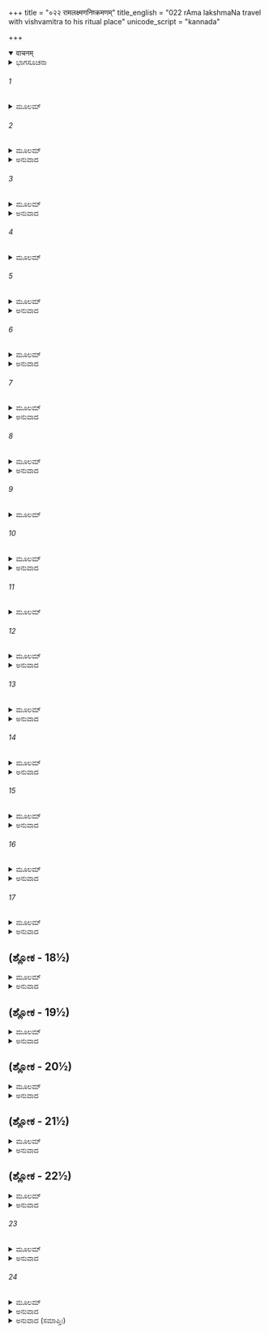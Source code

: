 +++
title = "०२२ रामलक्ष्मणनिष्क्रमणम्"
title_english = "022 rAma lakshmaNa travel with vishvamitra to his ritual place"
unicode_script = "kannada"

+++
<details open><summary>वाचनम्</summary>

<div class="audioEmbed"  caption="श्रीराम-हरिसीताराममूर्ति-घनपाठिभ्यां वचनम्" src="https://archive.org/download/Ramayana-recitation-Sriram-harisItArAmamUrti-Ghanapaati-v2/Kanda_1/Kanda_1_BK-022-Rama_Lakshmana_YorniShrakamanam.mp3"></div>
</details>



<details><summary>ಭಾಗಸೂಚನಾ</summary>

ದಶರಥನು ರಾಮ - ಲಕ್ಷ್ಮಣರನ್ನು ವಿಶ್ವಾಮಿತ್ರರೊಂದಿಗೆ ಬೀಳ್ಕೊಟ್ಟಿದ್ದು, ಮಾರ್ಗದಲ್ಲಿ ರಾಮನಿಗೆ ಬಲಾ-ಅತಿಬಲಾ ಎಂಬ ವಿದ್ಯೆಗಳ ಉಪದೇಶ
</details>

###### 1


<details><summary>ಮೂಲಮ್</summary>

ತಥಾ ವಸಿಷ್ಠೇ ಬ್ರುವತಿ ರಾಜಾ ದಶರಥಃ ಸ್ವಯಮ್ ।  
ಪ್ರಹೃಷ್ಟವದನೋ ರಾಮಮಾಜುಹಾವ ಸಲಕ್ಷ್ಮಣಮ್ ॥
</details>

###### 2


<details><summary>ಮೂಲಮ್</summary>

ಕೃತಸ್ವಸ್ತ್ಯಯನಂ ಮಾತ್ರಾ ಪಿತ್ರಾ ದಶರಥೇನ ಚ ।  
ಪುರೋಧಸಾ ವಸಿಷ್ಠೇನ ಮಂಗಲೈರಭಿಮಂತ್ರಿತಮ್ ॥
</details>

<details><summary>ಅನುವಾದ</summary>

ವಸಿಷ್ಠರು ಹೀಗೆ ಹೇಳಿದಾಗ ದಶರಥನ ಮುಖ ಪ್ರಸನ್ನತೆಯಿಂದ ಅರಳಿತು. ಅವನು ಸ್ವತಃ ಲಕ್ಷ್ಮಣ ಸಹಿತ ಶ್ರೀರಾಮನನ್ನು ಬಳಿಗೆ ಕರೆಸಿದನು. ಮತ್ತೆ ಮಾತೆ ಕೌಸಲ್ಯೆ ಮತ್ತು ಪಿತಾ ದಶರಥನು ಪುರೋಹಿತ ವಸಿಷ್ಠರಿಂದ ಸ್ವಸ್ತಿ ವಾಚನಾದಿ ಯಾತ್ರಾ ಸಂಬಂಧೀ ಮಂಗಲ ಕಾರ್ಯವನ್ನು ನೆರವೇರಿಸಿ, ಶ್ರೀರಾಮನಿಗೆ ಮಾರ್ಗಸೂಚಕ ಮಂತ್ರಗಳಿಂದ ಅಭಿಮಂತ್ರಿಸಿದನು.॥1-2॥
</details>

###### 3


<details><summary>ಮೂಲಮ್</summary>

ಸ ಪುತ್ರಂ ಮೂರ್ಧ್ನುಪಾಘ್ರಾಯ ರಾಜಾ ದಶರಥಸ್ತದಾ ।  
ದದೌ ಕುಶಿಕಪುತ್ರಾಯ ಸುಪ್ರೀತೇನಾಂತರಾತ್ಮನಾ ॥
</details>

<details><summary>ಅನುವಾದ</summary>

ಅನಂತರ ದಶರಥರಾಜನು ಶ್ರೀರಾಮನ ನೆತ್ತಿಯನ್ನು ಆಘ್ರಾಣಿಸಿ ಅತ್ಯಂತ ಸಂತೋಷದಿಂದ ಅವನನ್ನು ಮತ್ತು ಲಕ್ಷ್ಮಣನನ್ನು ವಿಶ್ವಾಮಿತ್ರರಿಗೆ ಒಪ್ಪಿಸಿದನು.॥3॥
</details>

###### 4


<details><summary>ಮೂಲಮ್</summary>

ತತೋ ವಾಯುಃ ಸುಖಸ್ಪರ್ಶೋ ನಿರಜಸ್ಕೋ ವವೌ ತದಾ ।  
ವಿಶ್ವಾಮಿತ್ರಗತಂ ರಾಮಂ ದೃಷ್ಟ್ವಾ ರಾಜೀವಲೋಚನಮ್ ॥
</details>

###### 5


<details><summary>ಮೂಲಮ್</summary>

ಪುಷ್ಪವೃಷ್ಟಿರ್ಮಹತ್ಯಾಸೀದ್ ದೇವದುಂದುಭಿನಿಃಸ್ವನೈಃ ।  
ಶಂಖದುಂದುಭಿನಿರ್ಘೋಷಃ ಪ್ರಯಾತೇ ತು ಮಹಾತ್ಮನಿ ॥
</details>

<details><summary>ಅನುವಾದ</summary>

ಆಗ ಶುಭಶಕುನ ಸೂಚಕವಾಗಿ ಧೂಳಿಲ್ಲದೆ ವಾಯು ಮಂದವಾಗಿ ಬೀಸತೊಡಗಿತು. ಕಮಲನಯನ ಶ್ರೀರಾಮ ವಿಶ್ವಾಮಿತ್ರರೊಂದಿಗೆ ಹೊರಟಿರುವುದನ್ನು ನೋಡಿ ದೇವತೆಗಳು ಪುಷ್ಪ ವೃಷ್ಟಿಗೈದರು. ದೇವದುಂದುಭಿಗಳು ಮೊಳಗಿದವು. ಮಹಾತ್ಮ ಶ್ರೀರಾಮನ ಪ್ರಯಾಣ ಕಾಲದಲ್ಲಿ ಶಂಖ ದುಂದುಭಿಗಳ ಧ್ವನಿಗಳು ಕೇಳಿಬಂದವು.॥4-5॥
</details>

###### 6


<details><summary>ಮೂಲಮ್</summary>

ವಿಶ್ವಾಮಿತ್ರೋ ಯಯಾವಗ್ರೇ ತತೋ ರಾಮೋ ಮಹಾಯಶಾಃ ।  
ಕಾಕಪಕ್ಷಧರೋ ಧನ್ವೀ ತಂ ಚ ಸೌಮಿತ್ರಿರನ್ವಗಾತ್ ॥
</details>

<details><summary>ಅನುವಾದ</summary>

ವಿಶ್ವಾಮಿತ್ರರು ಮುಂದೆ ನಡೆಯುತಿದ್ದರೆ ಅವರ ಹಿಂದೆ ಕಾಕಪಕ್ಷಧರ ಮಹಾಯಶಸ್ವೀ ಧನುರ್ಧಾರಿಯಾದ ಶ್ರೀರಾಮನು ಹಾಗೂ ಅವನ ಹಿಂದೆ ಸುಮಿತ್ರಾಕುಮಾರ ಲಕ್ಷ್ಮಣನು ಹೋಗುತ್ತಿದ್ದನು.॥6॥
</details>

###### 7


<details><summary>ಮೂಲಮ್</summary>

ಕಲಾಪಿನೌ ಧನುಷ್ಪಾಣೀ ಶೋಭಯಾನೌ ದಿಶೋ ದಶ ।  
ವಿಶ್ವಾಮಿತ್ರಂ ಮಹಾತ್ಮಾನಂ ತ್ರಿಶೀರ್ಷಾವಿವ ಪನ್ನಗೌ ॥
</details>

<details><summary>ಅನುವಾದ</summary>

ಇಬ್ಬರು ಸಹೋದರರು ಬೆನ್ನಿಗೆ ಬತ್ತಳಿಕೆ ಕಟ್ಟಿಕೊಂಡಿದ್ದರು, ಕೈಯಲ್ಲಿ ಧನುಸ್ಸು ಶೋಭಿಸುತ್ತಿತ್ತು. ಅವರಿಬ್ಬರೂ ಹತ್ತು ದಿಕ್ಕುಗಳನ್ನು ಬೆಳಗಿಸುತ್ತಾ ಮಹಾತ್ಮಾ ವಿಶ್ವಾಮಿತ್ರರ ಹಿಂದೆ ಮೂರು ಮೂರು ತಲೆಗಳ ಎರಡು ಸರ್ಪಗಳಂತೆ ನಡೆಯುತ್ತಿದ್ದರು. (ಒಂದು ಹೆಗಲಲ್ಲಿ ಧನುಸ್ಸು, ಮತ್ತೊಂದರಲ್ಲಿ ಬತ್ತಳಿಕೆ, ನಡುವಿನಲ್ಲಿ ಅವರ ಮಸ್ತಕ ಹೀಗೆ ಮೂರನ್ನೂ ಮೂರು ತಲೆಗಳ ಉಪಮೆ ಕೊಡಲಾಗಿದೆ..॥7॥
</details>

###### 8


<details><summary>ಮೂಲಮ್</summary>

ಅನುಜಗ್ಮತುರಕ್ಷುದ್ರೌ ಪಿತಾಮಹಮಿವಾಶ್ವಿನೌ ।  
ಅನುಯಾತೌ ಶ್ರಿಯಾ ದೀಪ್ತೌ ಶೋಭಯಂತಾಮನಿಂದಿತೌ ॥
</details>

<details><summary>ಅನುವಾದ</summary>

ಇಂತಹ ಅದ್ಭುತ ರೂಪ ವೀರ್ಯಾದಿ ವೈಭವಯುಕ್ತರಾದ ಶ್ರೀರಾಮ-ಲಕ್ಷ್ಮಣರು-ಬ್ರಹ್ಮದೇವರನ್ನು ಅನುಸರಿಸಿ ಹೋಗುವ ಅಶ್ವಿನೀ ದೇವತೆಗಳಂತೆ ವಿಶ್ವಾಮಿತ್ರರನ್ನು ಅನುಸರಿಸಿಹೋಗುತ್ತಿದ್ದರು.॥8॥
</details>

###### 9


<details><summary>ಮೂಲಮ್</summary>

ತದಾ ಕುಶಿಕಪುತ್ರಂ ತು ಧನುಷ್ಪಾಣೀ ಸ್ವಲಂಕೃತೌ ।  
ಬದ್ಧಗೋಧಾಂಗುಲಿತ್ರಾಣೌ ಖಡ್ಗವಂತೌ ಮಹಾದ್ಯುತೀ ॥
</details>

###### 10


<details><summary>ಮೂಲಮ್</summary>

ಕುಮಾರೌ ಚಾರುವಪುಷೌ ಭ್ರಾತರೌ ರಾಮಲಕ್ಷ್ಮಣೌ ।  
ಅನುಯಾತೌ ಶ್ರಿಯಾ ದೀಪ್ತೌ ಶೋಭಯೇತಾಮನಿಂದಿತೌ ॥  
ಸ್ಥಾಣುಂ ದೇವಮಿವಾಚಿಂತ್ಯಂ ಕುಮಾರಾವಿವ ಪಾವಕೀ ॥
</details>

<details><summary>ಅನುವಾದ</summary>

ಆಗ ಶ್ರೀರಾಮ-ಲಕ್ಷ್ಮಣರು ವಸ್ತ್ರಾಭೂಷಣಗಳಿಂದ ಚೆನ್ನಾಗಿ ಅಲಂಕೃತರಾಗಿದ್ದರು. ನೀರುಡದ ಚರ್ಮದಿಂದ ಮಾಡಿರುವ ಬೆರಳು ರಕ್ಷಣೆಯ ಚೀಲಗಳನ್ನು ಧರಿಸಿದ್ದರು. ಖಡ್ಗಪಾಣಿಗಳಾದ, ಮಹಾಕಾಂತಿಮಂತರಾದ, ಸುಕುಮಾರರಾದ, ಸುಮನೋಹರವಾದ ಶರೀರಗಳಿಂದ ಕೂಡಿದ್ದು, ಶರೀರ ಕಾಂತಿಯಿಂದ ಪ್ರಕಾಶಿತರಾದ ನಿಷ್ಕಳಂಕ ಸಹೋದರ ಇಬ್ಬರು-ಅಗ್ನಿಕುಮಾರ ಸ್ಕಂದ ಮತ್ತು ವಿಶಾಖರು ಅಚಿಂತ್ಯನಾದ ಮಹಾದೇವನನ್ನು ಅನುಸರಿಸಿ ಹೋದಂತೆ ಕುಶಿಕಪುತ್ರ ವಿಶ್ವಾಮಿತ್ರರನ್ನು ಅನುಸರಿಸಿ ನಡೆಯುತ್ತಿದ್ದರು.॥9-10॥
</details>

###### 11


<details><summary>ಮೂಲಮ್</summary>

ಅಧ್ಯರ್ಧಯೋಜನಂ ಗತ್ವಾ ಸರಯ್ವಾ ದಕ್ಷಿಣೇ ತಟೇ ।  
ರಾಮೇತಿ ಮಧುರಾಂ ವಾಣೀಂ ವಿಶ್ವಾಮಿತ್ರೋಽಭ್ಯಭಾಷತ ॥
</details>

###### 12


<details><summary>ಮೂಲಮ್</summary>

ಗೃಹಾಣ ವತ್ಸ ಸಲಿಲಂ ಮಾ ಭೂತ್ಕಾಲಸ್ಯ ಪರ್ಯಯಃ ॥
</details>

<details><summary>ಅನುವಾದ</summary>

ಅಯೋಧ್ಯೆಯಿಂದ ಒಂದೂವರೆ ಯೋಜನ ದೂರ ಹೋಗಿ ಸರಯೂ ನದಿಯ ದಕ್ಷಿಣ ತೀರಕ್ಕೆ ಬಂದು ವಿಶ್ವಾಮಿತ್ರರು ಮಧುರವಾಣಿಯಿಂದ ರಾಮನನ್ನು ಸಂಬೋಧಿಸುತ್ತಾ ಹೇಳಿದರು. ವತ್ಸ ರಾಮಾ! ಈಗ ಸರಯೂ ಜಲದಿಂದ ಆಚಮನ ಮಾಡು. ಈ ಅವಶ್ಯಕವಾದ ಕಾರ್ಯದಲ್ಲಿ ವಿಳಂಬ ಮಾಡಬಾರದು.॥11-12॥
</details>

###### 13


<details><summary>ಮೂಲಮ್</summary>

ಮಂತ್ರಗ್ರಾಮಂ ಗೃಹಾಣ ತ್ವಂ ಬಲಾಮತಿಬಲಾಂ ತಥಾ ।  
ನ ಶ್ರಮೋ ನ ಜ್ವರೋ ವಾ ತೇ ನ ರೂಪಸ್ಯ ವಿಪರ್ಯಯಃ ।।
</details>

<details><summary>ಅನುವಾದ</summary>

ಬಲಾ ಮತ್ತು ಅತಿಬಲಾ ಎಂದು ಪ್ರಸಿದ್ಧವಾದ ಈ ಮಂತ್ರಗ್ರಾಮವನ್ನು ಸ್ವೀಕರಿಸು. ಇದರ ಪ್ರಭಾವದಿಂದ ನಿನಗೆ ಎಂದೂ ಶ್ರಮದ ಅನುಭವವಾಗದು, ಜ್ವರ ಬಾರದು, ನಿನ್ನ ರೂಪದಲ್ಲಿ ಯಾವುದೇ ಪ್ರಕಾರದ ವಿಪರ್ಯಾಸವಾಗಲಾರದು.॥13॥
</details>

###### 14


<details><summary>ಮೂಲಮ್</summary>

ನ ಚ ಸುಪ್ತಂ ಪ್ರಮತ್ತಂ ವಾ ಧರ್ಷಯಿಷ್ಯಂತಿ ನೈರ್ಋತಾಃ॥  
ನ ಬಾಹ್ವೋಃ ಸದೃಶೋ ವೀರ್ಯೇ ಪೃಥಿವ್ಯಾಮಸ್ತಿ ಕಶ್ಚನ ।
</details>

<details><summary>ಅನುವಾದ</summary>

ಮಲಗಿದ್ದಾಗ ಇಲ್ಲವೇ ಎಚ್ಚರವಾಗಿರುವಾಗ ರಾಕ್ಷಸರು ನಿನ್ನ ಮೇಲೆ ಆಕ್ರಮಣ ಮಾಡಲಾರರು. ಈ ಭೂತಳದಲ್ಲಿ ಬಾಹುಬಲದಲ್ಲಿ ನಿನಗೆ ಸಮಾನರಾದವರು ಯಾರೂ ಇರಲಾರರ.॥14॥
</details>

###### 15


<details><summary>ಮೂಲಮ್</summary>

ತ್ರಿಷು ಲೋಕೇಷುವಾ ರಾಮ ನ ಭವೇತ್ಸದೃಶಸ್ತವ ॥  
ಬಲಾಮತಿಬಲಾಂ ಚೈವ ಪಠತಸ್ತಾತ ರಾಘವ ॥
</details>

<details><summary>ಅನುವಾದ</summary>

ಅಯ್ಯಾ! ರಘುಕುಲನಂದನ ರಾಮಾ! ಬಲಾ ಮತ್ತು ಅತಿಬಲಾ ಮಂತ್ರಗಳ ಪಠಣದಿಂದ ಮೂರು ಲೋಕಗಳಲ್ಲಿ ನಿನ್ನನ್ನು ಯಾರೂ ಎದುರಿಸಲಾರರು.॥15॥
</details>

###### 16


<details><summary>ಮೂಲಮ್</summary>

ನ ಸೌಭಾಗ್ಯೇ ನ ದಾಕ್ಷಿಣ್ಯೇನ ಜ್ಞಾನೇ ಬುದ್ಧಿ ನಿಶ್ಚಯೇ ।  
ನೋತ್ತರೇ ಪ್ರತಿವಕ್ತವ್ಯೇ ಸಮೋ ಲೋಕೇ ತವಾನಘ ॥
</details>

<details><summary>ಅನುವಾದ</summary>

ಪುಣ್ಯಾತ್ಮನೇ! ಸೌಭಾಗ್ಯ, ಚಾತುರ್ಯ, ಜ್ಞಾನ, ಬುದ್ಧಿಯ ನಿಶ್ಚಯದಲ್ಲಿ ಹಾಗೂ ಯಾರಿಗಾದರೂ ಉತ್ತರಿಸು ವುದರಲ್ಲಿ ನಿನಗೆ ಸಮಾನರಾದರು ಯಾರೂ ಇರಲಾರರು.॥16॥
</details>

###### 17


<details><summary>ಮೂಲಮ್</summary>

ಏತದ್ವಿದ್ಯಾದ್ವಯೇ ಲಬ್ಧೇ ನ ಭವೇತ್ ಸದೃಶಸ್ತವ ।  
ಬಲಾ ಚಾತಿಬಲಾ ಚೈವ ಸರ್ವಜ್ಞಾನಸ್ಯ ಮಾತರೌ ॥
</details>

<details><summary>ಅನುವಾದ</summary>

ಇವೆರಡು ವಿದ್ಯೆಗಳು ಪ್ರಾಪ್ತವಾದಮೇಲೆ ಯಾರೂ ನಿನಗೆ ಸಮಾನರಾಗಲಾರರು; ಏಕೆಂದರೆ ಈ ಬಲಾ ಮತ್ತು ಅತಿಬಲಾ ಎಂಬ ವಿದ್ಯೆಗಳು ಎಲ್ಲ ಪ್ರಕಾರದ ಜ್ಞಾನದ ಜನನಿಯಾಗಿದೆ.॥17॥
</details>

## (ಶ್ಲೋಕ - 18½)


<details><summary>ಮೂಲಮ್</summary>

ಕ್ಷುತ್ಪಿಪಾಸೇ ನ ತೇ ರಾಮ ಭವಿಷ್ಯೇತೇ ನರೋತ್ತಮ ।  
ಬಲಾಮತಿಬಲಾಂ ಚೈವ ಪಠತಸ್ತಾತ ರಾಘವ ॥  
ಗೃಹಾಣ ಸರ್ವಲೋಕಸ್ಯ ಗುಪ್ತಯೇ ರಘುನಂದನ ।
</details>

<details><summary>ಅನುವಾದ</summary>

ನರೋತ್ತಮ ಶ್ರೀರಾಮಾ! ಅಯ್ಯಾ ರಘುನಂದನ! ಬಲಾ ಮತ್ತು ಅತಿಬಲಾ ಇವನ್ನು ಅಭ್ಯಾಸ ಮಾಡಿದಾಗ ಹಸಿವು, ಬಾಯಾರಿಕೆಗಳ ತೊಂದರೆ ಆಗಲಾರದು. ರಘುಕುಲವನ್ನು ಬೆಳಗುವ ಶ್ರೀರಾಮಾ! ನೀನು ಸಮಸ್ತ ಜಗತ್ತನ್ನು ರಕ್ಷಿಸಲಿಕ್ಕಾಗಿ ಇವೆರಡು ವಿದ್ಯೆಗಳನ್ನು ಸ್ವೀಕರಿಸು.॥18½॥
</details>

## (ಶ್ಲೋಕ - 19½)


<details><summary>ಮೂಲಮ್</summary>

ವಿದ್ಯಾದ್ವಯಮಧೀಯಾನೇ ಯಶಶ್ಚಾಥ ಭವೇದ್ ಭುವಿ ॥  
ಪಿತಾಮಹಸುತೇ ಹ್ಯೇತೇ ವಿದ್ಯೇ ತೇಜಃಸಮನ್ವಿತೇ ।
</details>

<details><summary>ಅನುವಾದ</summary>

ಈ ಎರಡು ವಿದ್ಯೆಗಳನ್ನು ಅಧ್ಯಯನ ಮಾಡಿದಾಗ ಈ ಭೂತಳದಲ್ಲಿ ನಿನ್ನ ಕೀರ್ತಿಯ ವಿಸ್ತಾರವಾಗುವುದು. ಇವೆರಡು ವಿದ್ಯೆಗಳು ಬ್ರಹ್ಮದೇವರ ತೇಜಸ್ವೀ ಪುತ್ರಿಯರಾಗಿದ್ದಾರೆ.॥19½॥
</details>

## (ಶ್ಲೋಕ - 20½)


<details><summary>ಮೂಲಮ್</summary>

ಪ್ರದಾತುಂ ತವ ಕಾಕುತ್ಸ್ಥ ಸದೃಶಸ್ತ್ವಂ ಹಿ ಪಾರ್ಥಿವ ॥  
ಕಾಮಂ ಬಹುಗಣಾಃ ಸರ್ವೇ ತ್ವಯ್ಯೇತೇ ನಾತ್ರ ಸಂಶಯಃ ।  
ತಪಸಾ ಸಂಭೃತೇ ಚೈತೇ ಬಹುರೂಪೇ ಭವಿಷ್ಯತಃ ॥
</details>

<details><summary>ಅನುವಾದ</summary>

ಕಕುಸ್ಥನಂದನ! ನಾನು ಇವೆರಡನ್ನು ನಿನಗೆ ಕೊಡುತ್ತಿದ್ದೇನೆ. ರಾಜಕುಮಾರ! ಇದಕ್ಕೆ ನೀನೇ ಯೋಗ್ಯ ಪಾತ್ರನಾಗಿರುವೆ. ನಿನ್ನಲ್ಲಿ ಈ ವಿದ್ಯೆಯನ್ನು ಪಡೆಯುವ ಅನೇಕ ಸದ್ಗುಣಗಳಿವೆ. ನಾನು ತಪೋಬಲದಿಂದ ಇದನ್ನು ಗಳಿಸಿದ್ದೇನೆ, ಆದ್ದರಿಂದ ನನ್ನ ತಪಸ್ಸಿನಿಂದ ಪರಿಪೂರ್ಣವಾಗಿ ಇವು ನಿನಗೆ ಬಹುರೂಪೀ ಫಲಗಳನ್ನು ನೀಡುವವು.॥20½॥
</details>

## (ಶ್ಲೋಕ - 21½)


<details><summary>ಮೂಲಮ್</summary>

ತತೋ ರಾಮೋ ಜಲಂ ಸ್ಪೃಷ್ಟ್ವಾ ಪ್ರಹೃಷ್ಟವದನಃ ಶುಚಿಃ ।  
ಪ್ರತಿಜಗ್ರಾಹ ತೇ ವಿದ್ಯೇ ಮಹರ್ಷೇರ್ಭಾವಿತಾತ್ಮನಃ ॥
</details>

<details><summary>ಅನುವಾದ</summary>

ಆಗ ಶ್ರೀರಾಮನು ಆಚಮನ ಮಾಡಿ ಪವಿತ್ರನಾದನು; ಅವನ ಮುಖ ಪ್ರಸನ್ನತೆಯಿಂದ ಅರಳಿತು. ಅವನು ಶುದ್ಧಾಂತಃಕರಣ ಮಹರ್ಷಿಗಳಿಂದ ಆ ಎರಡೂ ವಿದ್ಯೆಗಳನ್ನು ಗ್ರಹಿಸಿದನು.॥21½॥
</details>

## (ಶ್ಲೋಕ - 22½)


<details><summary>ಮೂಲಮ್</summary>

ವಿದ್ಯಾಸಮುದಿತೋ ರಾಮಃ ಶುಶುಭೇಭೀಮ ವಿಕ್ರಮಃ ।  
ಸಹಸ್ರರಶ್ಮಿರ್ಭಗವಾನ್ ಶರದೀವ ದಿವಾಕರಃ ॥
</details>

<details><summary>ಅನುವಾದ</summary>

ಆ ವಿದ್ಯೆಗಳನ್ನು ಪಡೆದು ಮಹಾಪರಾಕ್ರಮಿ ಶ್ರೀರಾಮನು ಸಾವಿರಾರು ಕಿರಣಗಳಿಂದ ಕೂಡಿದ ಶರತ್ಕಾಲದ ಭಗವಾನ್ ಸೂರ್ಯನಂತೆ ಶೋಭಿಸತೊಡಗಿದನು.॥22½॥
</details>

###### 23


<details><summary>ಮೂಲಮ್</summary>

ಗುರುಕಾರ್ಯಣಿ ಸರ್ವಾಣಿ ನಿಯುಜ್ಯ ಕುಶಿಕಾತ್ಮಜೇ ।  
ಊಷುಸ್ತಾಂ ರಜನೀಂ ತತ್ರ ಸರಯ್ವಾಂ ಸುಸುಖಂ ತ್ರಯಃ ॥
</details>

<details><summary>ಅನುವಾದ</summary>

ಉಪದೇಶಾನಂತರ ಶ್ರೀರಾಮನು ವಿದ್ಯಾಗುರುಗಳಿಗೆ ಮಾಡಬೇಕಾದ ಶುಶ್ರೂಷೆಗಳೆಲ್ಲವನ್ನೂ ವಿಶ್ವಾಮಿತ್ರರಿಗೆ ಮಾಡಿದನು. ಅವರು ಮೂವರೂ ಅಂದಿನ ಇರುಳನ್ನು ಆ ಸರಯೂ ನದೀ ತೀರದಲ್ಲೇ ಕಳೆದರು.॥23॥
</details>

###### 24


<details><summary>ಮೂಲಮ್</summary>

ದಶರಥನೃಪಸೂನುಸತ್ತಮಾಭ್ಯಾಂ  
ತೃಣಶಯನೇಽನುಚಿತೇ ಸದೋಷಿತಾಭ್ಯಾಮ್ ।  
ಕುಶಿಕಸುತವಚೋಽನುಲಾಲಿತಾಭ್ಯಾಂ  
ಸುಖಮಿವ ಸಾ ವಿಬಭೌ ವಿಭಾವರೀ ಚ ॥
</details>

<details><summary>ಅನುವಾದ</summary>

ಚಕ್ರವರ್ತಿಯ ಪುತ್ರರಾದ ತಮಗೆ ಮಲಗಲು ಯೋಗ್ಯವಲ್ಲದ ದರ್ಭೆಯ ಹಾಸಿಗೆಯಲ್ಲಿ ಮಲಗಿದ್ದರೂ ವಿಶ್ವಾಮಿತ್ರರ ಮಾತನ್ನು ಬಹಳ ಆಸಕ್ತಿಯಿಂದ ಪಾಲಿಸುತ್ತಿದ್ದರು. ದಶರಥನ ಪುತ್ರಶ್ರೇಷ್ಠರಿಗೆ ಆ ರಾತ್ರಿಯು ಸುಖಮಯವಾಗಿ ಕಳೆಯಿತು.॥24॥
</details>

<details><summary>ಅನುವಾದ (ಸಮಾಪ್ತಿಃ)</summary>

ವಾಲ್ಮೀಕಿ ವಿರಚಿತ ಆರ್ಷ ರಾಮಾಯಣ ಆದಿಕಾವ್ಯದ ಬಾಲಕಾಂಡದಲ್ಲಿ ಇಪ್ಪತ್ತೆರಡನೆಯ ಸರ್ಗ ಪೂರ್ಣವಾಯಿತು. ॥22॥
</details>
